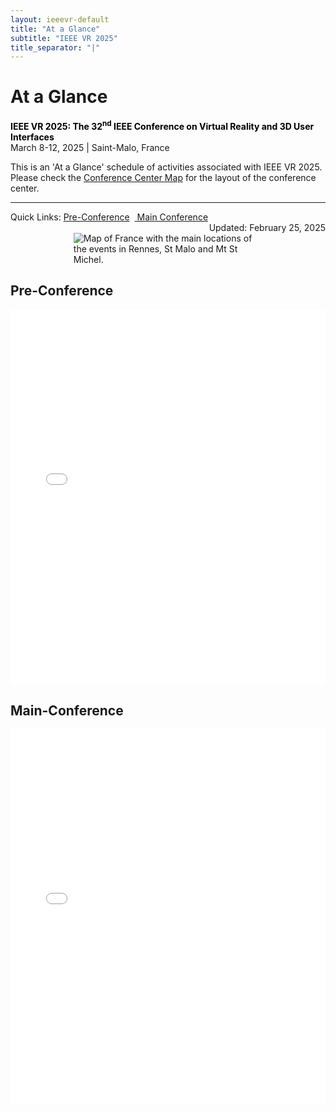 ```yaml
---
layout: ieeevr-default
title: "At a Glance"
subtitle: "IEEE VR 2025"
title_separator: "|"
---
```


<div>
    <h1 id="cfp-demos">At a Glance</h1>
    <p>
        <strong style="color: black">IEEE VR 2025: The 32<sup>nd</sup> IEEE Conference on Virtual Reality and 3D User Interfaces</strong><br />
            March 8-12, 2025 | Saint-Malo, France
    </p> 
    <div class="ieeevrmsgbox bold alignCenter">
        <div class = "ieeevrmsgboxInside med">
			<!--<img src="/dev/assets/images/program/overview.png" alt="Program overview. It is separated into three main parts: 1. Pre-conference event, 2. Conference, 3.Post-conference event">-->
           This is an 'At a Glance' schedule of activities associated with IEEE VR 2025. Please check the <a href="{{ "/attend/conference-center-map/" | relative_url }}">Conference Center Map</a> for the layout of the conference center.<br/>
           <!--For a more detailed view, visit <a href="{{ "/program/overview/" | relative_url }}">Program Overview</a>.<br>-->
           <span class="main_view"><hr></span>
           <div class="alignCenter main_view">Quick Links: <a href="#pre">Pre-Conference</a>&nbsp;&nbsp;<a href="#full"> Main Conference</a></div>
           <div class="italic med" style="text-align: right;">Updated: February 25, 2025 </div>
        </div>
    </div>
	<div style="display: flex; justify-content: center; gap: 10px; flex-wrap: wrap; margin-bottom: 20px;">
		<img src="/2025/assets/images/program/overview.png" alt="Map of France with the main locations of the events in Rennes, St Malo and Mt St Michel." style="flex: 1 1 60%; max-width: 60%; height: auto;">
	</div>
    <div>
        <h2 id="pre">Pre-Conference</h2>
		<!--<img style="width: 80%;" src="/dev/assets/images/program/Pre-conference.png" alt="Pre-conference program overview.">-->
        <iframe src="{{"/assets/program/IEEEVR2025_preconference_program.pdf" | relative_url }}#zoom=70" 
            title="IEEE VR 2025 Schedule (PDF)"
            width="100%"
            height="600px"
            loading="lazy"
            style="border:none;">
        </iframe>
        <h2 id="full">Main-Conference</h2>
        <!--<img style="width: 80%;" src="/dev/assets/images/program/Main-conference.png" alt="Main-Conference program overview.">-->
        <iframe src="{{"/assets/program/IEEEVR2025_mainconference_program.pdf" | relative_url }}#zoom=100" 
            title="IEEE VR 2025 Schedule (PDF)"
            width="100%"
            height="600px"
            loading="lazy"
            style="border:none;">
        </iframe>
    </div>
     <!--<div class="mobile_view">         
         <iframe frameborder="0" scrolling="no" height="600px" width="100%" src="https://docs.google.com/gview?url=https://ieeevr.org/2025/assets/program/vr2025_overall_schedule-38-public-mobile.pdf&embedded=true"> </iframe>    
    </div>-->
</div>